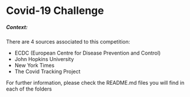 # Covid-19 Challenge

##### Context:

There are 4 sources associated to this competition:

- ECDC (European Centre for Disease Prevention and Control)
- John Hopkins University
- New York Times
- The Covid Tracking Project

For further information, please check the README.md files you will find in each of the folders

